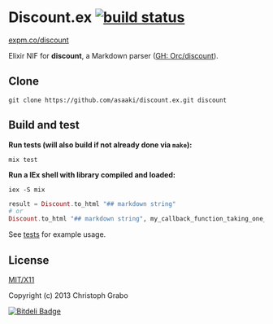 # Discount.ex [![build status](https://travis-ci.org/asaaki/discount.ex.png?branch=master)](https://travis-ci.org/asaaki/discount.ex)

[expm.co/discount](http://expm.co/discount)

Elixir NIF for **discount**, a Markdown parser ([GH: Orc/discount](https://github.com/Orc/discount)).



## Clone

```shell
git clone https://github.com/asaaki/discount.ex.git discount
```



## Build and test

__Run tests (will also build if not already done via `make`):__

```shell
mix test
```

__Run a IEx shell with library compiled and loaded:__

```shell
iex -S mix
```

```elixir
result = Discount.to_html "## markdown string"
# or
Discount.to_html "## markdown string", my_callback_function_taking_one_argument
```


See [tests](./test/discount_test.exs) for example usage.


## License

[MIT/X11](./LICENSE)

Copyright (c) 2013 Christoph Grabo


[![Bitdeli Badge](https://d2weczhvl823v0.cloudfront.net/asaaki/discount.ex/trend.png)](https://bitdeli.com/free "Bitdeli Badge")

